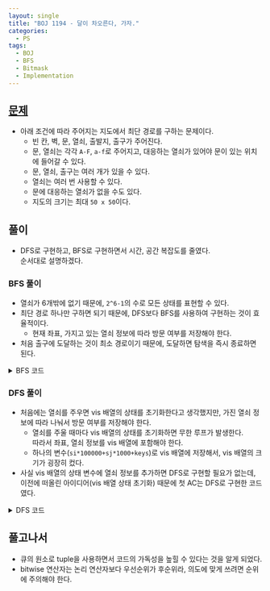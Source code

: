 ```yaml
---
layout: single
title: "BOJ 1194 - 달이 차오른다, 가자."
categories:
  - PS
tags:
  - BOJ
  - BFS
  - Bitmask
  - Implementation
---
```


## <a href="https://www.acmicpc.net/problem/1194" target="_blank">문제</a>

- 아래 조건에 따라 주어지는 지도에서 최단 경로를 구하는 문제이다.
  - 빈 칸, 벽, 문, 열쇠, 출발지, 출구가 주어진다.
  - 문, 열쇠는 각각 `A-F`, `a-f`로 주어지고, 대응하는 열쇠가 있어야 문이 있는 위치에 들어갈 수 있다.
  - 문, 열쇠, 출구는 여러 개가 있을 수 있다.
  - 열쇠는 여러 번 사용할 수 있다.
  - 문에 대응하는 열쇠가 없을 수도 있다.
  - 지도의 크기는 최대 `50 x 50`이다.

## 풀이

- DFS로 구현하고, BFS로 구현하면서 시간, 공간 복잡도를 줄였다.  
순서대로 설명하겠다.

### BFS 풀이

- 열쇠가 6개밖에 없기 때문에, `2^6-1`의 수로 모든 상태를 표현할 수 있다.
- 최단 경로 하나만 구하면 되기 때문에, DFS보다 BFS를 사용하여 구현하는 것이 효율적이다.
  - 현재 좌표, 가지고 있는 열쇠 정보에 따라 방문 여부를 저장해야 한다.
- 처음 출구에 도달하는 것이 최소 경로이기 때문에, 도달하면 탐색을 즉시 종료하면 된다.

<details markdown="1">
<summary>BFS 코드</summary>

```cpp
#include <iostream>
#include <map>
#include <queue>
#include <string>
#include <vector>
#define v vector

using namespace std;
using vi = vector<int>;
using ll = long long;
int n, m, di[4] = {-1, 0, 1, 0}, dj[4] = {0, 1, 0, -1}, ans = 70000;
v<string> ar;
v<v<v<bool>>> vis;

int main() {
    ios::sync_with_stdio(0);
    cin.tie(0);
    cin >> n >> m;
    int si, sj;
    ar = v<string>(n);
    vis = v<v<v<bool>>>(n, v<v<bool>>(m, v<bool>(63, false)));
    for (int i = 0; i < n; i++) {
        cin >> ar[i];
        for (int j = 0; j < m; j++) {
            if (ar[i][j] == '0')
                si = i, sj = j;
        }
    }
    queue<tuple<int, int, int, char>> q;
    vis[si][sj][0] = true;
    q.push({si, sj, 0, 0});
    while (!q.empty()) {
        auto f = q.front();
        q.pop();
        int ci = get<0>(f), cj = get<1>(f), cd = get<2>(f), ck = get<3>(f);
        if (ar[ci][cj] == '1') {
            ans = cd;
            break;
        }
        for (int i = 0; i < 4; i++) {
            int ni = ci + di[i], nj = cj + dj[i];
            if (ni < 0 || ni >= n || nj < 0 || nj >= m || ar[ni][nj] == '#' || vis[ni][nj][ck]) continue;
            if (ar[ni][nj] >= 'a' && ar[ni][nj] <= 'f') {
                int key = ar[ni][nj] - 'a';
                char tkeys = ck | (0x01 << key);
                vis[ni][nj][tkeys] = true;
                q.push({ni, nj, cd + 1, tkeys});
                continue;
            }
            if (ar[ni][nj] >= 'A' && ar[ni][nj] <= 'F') {
                int key = ar[ni][nj] - 'A';
                if ((ck >> key & 0x01) == 0) continue;
            }
            vis[ni][nj][ck] = true;
            q.push({ni, nj, cd + 1, ck});
        }
    }
    if (ans == 70000)
        cout << -1;
    else
        cout << ans;
    return 0;
}
```
</details>

### DFS 풀이

- 처음에는 열쇠를 주우면 vis 배열의 상태를 초기화한다고 생각했지만, 가진 열쇠 정보에 따라 나눠서 방문 여부를 저장해야 한다.
  - 열쇠를 주울 때마다 vis 배열의 상태를 초기화하면 무한 루프가 발생한다.  
  따라서 좌표, 열쇠 정보를 vis 배열에 포함해야 한다.
  - 하나의 변수(`si*100000+sj*1000+keys`)로 vis 배열에 저장해서, vis 배열의 크기가 굉장히 컸다.
- 사실 vis 배열의 상태 변수에 열쇠 정보를 추가하면 DFS로 구현할 필요가 없는데, 이전에 떠올린 아이디어(vis 배열 상태 초기화) 때문에 첫 AC는 DFS로 구현한 코드였다.

<details markdown="1">
<summary>DFS 코드</summary>

```cpp
#include <iostream>
#include <map>
#include <string>
#include <vector>
#define v vector

using namespace std;
using vi = vector<int>;
using ll = long long;

int n, m, di[4] = {-1, 0, 1, 0}, dj[4] = {0, 1, 0, -1}, ans = 70000;
v<string> ar;
vi vis;

void solve(int si, int sj, char keys) {
    int cidx = si * 100000 + sj * 1000 + keys;
    for (int i = 0; i < 4; i++) {
        int ni = si + di[i], nj = sj + dj[i], nidx;
        nidx = ni * 100000 + nj * 1000 + keys;
        if (ni < 0 || ni >= n || nj < 0 || nj >= m || ar[ni][nj] == '#') continue;
        if (ar[ni][nj] == '1') {
            if (ans > vis[cidx] + 1)
                ans = vis[cidx] + 1;
            continue;
        }
        if (ar[ni][nj] >= 'a' && ar[ni][nj] <= 'f') {
            int key = ar[ni][nj] - 'a', vidx;
            char tkeys = keys | (0x01 << key);
            vidx = ni * 100000 + nj * 1000 + tkeys;
            if (vis[vidx] > vis[cidx] + 1) {
                vis[vidx] = vis[cidx] + 1;
                solve(ni, nj, tkeys);
            }
        } else if (ar[ni][nj] >= 'A' && ar[ni][nj] <= 'F') {
            int key = ar[ni][nj] - 'A';
            if (keys >> key & 0x01 && vis[nidx] > vis[cidx] + 1) {
                vis[nidx] = vis[cidx] + 1;
                solve(ni, nj, keys);
            }
        } else if ((ar[ni][nj] == '.' || ar[ni][nj] == '0') && vis[nidx] > vis[cidx] + 1) {
            vis[nidx] = vis[cidx] + 1;
            solve(ni, nj, keys);
        }
    }
}

int main() {
    ios::sync_with_stdio(0);
    cin.tie(0);
    cin >> n >> m;
    int si, sj;
    ar = v<string>(n);
    vis = vi(10000000, 70000);
    for (int i = 0; i < n; i++) {
        cin >> ar[i];
        for (int j = 0; j < m; j++) {
            if (ar[i][j] == '0')
                si = i, sj = j;
        }
    }
    vis[si * 100000 + sj * 1000] = 0;
    solve(si, sj, 0);
    if (ans == 70000)
        cout << -1;
    else
        cout << ans;
    return 0;
}
```
</details>

## 풀고나서

- 큐의 원소로 tuple을 사용하면서 코드의 가독성을 높힐 수 있다는 것을 알게 되었다.
- bitwise 연산자는 논리 연산자보다 우선순위가 후순위라, 의도에 맞게 쓰려면 순위에 주의해야 한다.